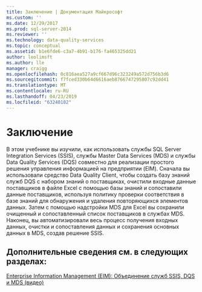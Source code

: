 ```yaml
---
title: Заключение | Документация Майкрософт
ms.custom: ''
ms.date: 12/29/2017
ms.prod: sql-server-2014
ms.reviewer: ''
ms.technology: data-quality-services
ms.topic: conceptual
ms.assetid: b1e6fde6-c3a7-4b91-b176-fa465325dd21
author: leolimsft
ms.author: lle
manager: craigg
ms.openlocfilehash: 0c816aea527a9cf667d96c323249a572d756b3d6
ms.sourcegitcommit: f7fced330b64d6616aeb8766747295807c92dd41
ms.translationtype: MT
ms.contentlocale: ru-RU
ms.lasthandoff: 04/23/2019
ms.locfileid: "63240102"
---
```

# <a name="conclusion"></a>Заключение
  В этом учебнике вы изучили, как использовать службы SQL Server Integration Services (SSIS), службы Master Data Services (MDS) и службы Data Quality Services (DQS) совместно для реализации простого решения управления информацией на предприятии (EIM). Сначала вы использовали средство Data Quality Client, чтобы создать базу знаний служб DQS с набором знаний о поставщиках, очистили входные данные поставщиков в файле Excel с помощью базы знаний и сопоставили данные поставщиков, используя политику проверки соответствия в базе знаний для обнаружения и удаления повторяющихся элементов данных. Затем с помощью надстройки MDS для Excel вы сохранили очищенный и сопоставленный список поставщиков в службах MDS. Наконец, вы автоматизировали весь процесс получения входных данных, очистки и сопоставления данных и сохранения основных данных в MDS, создав решение SSIS.  
  
## <a name="for-more-information"></a>Дополнительные сведения см. в следующих разделах:  
  
 [Enterprise Information Management (EIM): Объединение служб SSIS, DQS и MDS (видео)](https://go.microsoft.com/fwlink/?LinkId=258672)  
  
  
